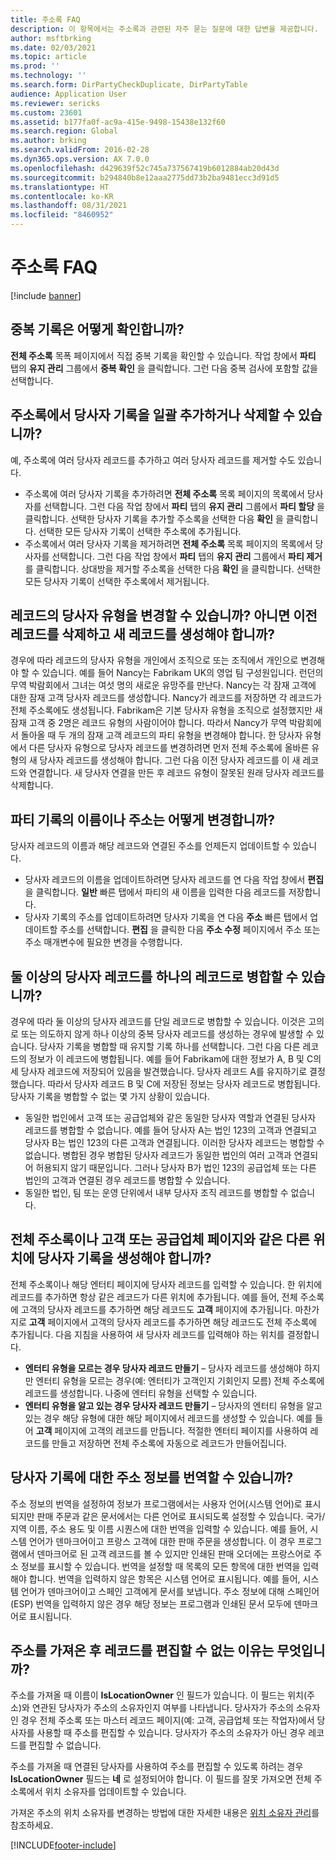 ```yaml
---
title: 주소록 FAQ
description: 이 항목에서는 주소록과 관련된 자주 묻는 질문에 대한 답변을 제공합니다.
author: msftbrking
ms.date: 02/03/2021
ms.topic: article
ms.prod: ''
ms.technology: ''
ms.search.form: DirPartyCheckDuplicate, DirPartyTable
audience: Application User
ms.reviewer: sericks
ms.custom: 23601
ms.assetid: b177fa0f-ac9a-415e-9498-15438e132f60
ms.search.region: Global
ms.author: brking
ms.search.validFrom: 2016-02-28
ms.dyn365.ops.version: AX 7.0.0
ms.openlocfilehash: d429639f52c745a737567419b6012884ab20d43d
ms.sourcegitcommit: b294840b8e12aaa2775dd73b2ba9481ecc3d91d5
ms.translationtype: HT
ms.contentlocale: ko-KR
ms.lasthandoff: 08/31/2021
ms.locfileid: "8460952"
---
```

# <a name="address-books-faq"></a>주소록 FAQ

[!include [banner](../includes/banner.md)]

## <a name="how-do-i-check-for-duplicate-records"></a>중복 기록은 어떻게 확인합니까?

**전체 주소록** 목폭 페이지에서 직접 중복 기록을 확인할 수 있습니다. 작업 창에서 **파티** 탭의 **유지 관리** 그룹에서 **중복 확인** 을 클릭합니다. 그런 다음 중복 검사에 포함할 값을 선택합니다.

## <a name="can-i-bulk-add-or-delete-party-records-from-an-address-book"></a>주소록에서 당사자 기록을 일괄 추가하거나 삭제할 수 있습니까?

예, 주소록에 여러 당사자 레코드를 추가하고 여러 당사자 레코드를 제거할 수도 있습니다.

- 주소록에 여러 당사자 기록을 추가하려면 **전체 주소록** 목록 페이지의 목록에서 당사자를 선택합니다. 그런 다음 작업 창에서 **파티** 탭의 **유지 관리** 그룹에서 **파티 할당** 을 클릭합니다. 선택한 당사자 기록을 추가할 주소록을 선택한 다음 **확인** 을 클릭합니다. 선택한 모든 당사자 기록이 선택한 주소록에 추가됩니다.
- 주소록에서 여러 당사자 기록을 제거하려면 **전체 주소록** 목록 페이지의 목록에서 당사자를 선택합니다. 그런 다음 작업 창에서 **파티** 탭의 **유지 관리** 그룹에서 **파티 제거** 를 클릭합니다. 상대방을 제거할 주소록을 선택한 다음 **확인** 을 클릭합니다. 선택한 모든 당사자 기록이 선택한 주소록에서 제거됩니다.

## <a name="can-i-change-the-party-type-of-a-record-or-do-i-have-to-delete-the-old-record-and-create-a-new-one"></a>레코드의 당사자 유형을 변경할 수 있습니까? 아니면 이전 레코드를 삭제하고 새 레코드를 생성해야 합니까?

경우에 따라 레코드의 당사자 유형을 개인에서 조직으로 또는 조직에서 개인으로 변경해야 할 수 있습니다. 예를 들어 Nancy는 Fabrikam UK의 영업 팀 구성원입니다. 런던의 무역 박람회에서 그녀는 여섯 명의 새로운 유망주를 만난다. Nancy는 각 잠재 고객에 대한 잠재 고객 당사자 레코드를 생성합니다. Nancy가 레코드를 저장하면 각 레코드가 전체 주소록에도 생성됩니다. Fabrikam은 기본 당사자 유형을 조직으로 설정했지만 새 잠재 고객 중 2명은 레코드 유형의 사람이어야 합니다. 따라서 Nancy가 무역 박람회에서 돌아올 때 두 개의 잠재 고객 레코드의 파티 유형을 변경해야 합니다. 한 당사자 유형에서 다른 당사자 유형으로 당사자 레코드를 변경하려면 먼저 전체 주소록에 올바른 유형의 새 당사자 레코드를 생성해야 합니다. 그런 다음 이전 당사자 레코드를 이 새 레코드와 연결합니다. 새 당사자 연결을 만든 후 레코드 유형이 잘못된 원래 당사자 레코드를 삭제합니다.

## <a name="how-do-i-change-the-name-or-address-of-a-party-record"></a>파티 기록의 이름이나 주소는 어떻게 변경합니까?

당사자 레코드의 이름과 해당 레코드와 연결된 주소를 언제든지 업데이트할 수 있습니다.

- 당사자 레코드의 이름을 업데이트하려면 당사자 레코드를 연 다음 작업 창에서 **편집** 을 클릭합니다. **일반** 빠른 탭에서 파티의 새 이름을 입력한 다음 레코드를 저장합니다.
- 당사자 기록의 주소를 업데이트하려면 당사자 기록을 연 다음 **주소** 빠른 탭에서 업데이트할 주소를 선택합니다. **편집** 을 클릭한 다음 **주소 수정** 페이지에서 주소 또는 주소 매개변수에 필요한 변경을 수행합니다.

## <a name="can-i-merge-two-or-more-party-records-into-one-record"></a>둘 이상의 당사자 레코드를 하나의 레코드로 병합할 수 있습니까?

경우에 따라 둘 이상의 당사자 레코드를 단일 레코드로 병합할 수 있습니다. 이것은 고의로 또는 의도하지 않게 하나 이상의 중복 당사자 레코드를 생성하는 경우에 발생할 수 있습니다. 당사자 기록을 병합할 때 유지할 기록 하나를 선택합니다. 그런 다음 다른 레코드의 정보가 이 레코드에 병합됩니다. 예를 들어 Fabrikam에 대한 정보가 A, B 및 C의 세 당사자 레코드에 저장되어 있음을 발견했습니다. 당사자 레코드 A를 유지하기로 결정했습니다. 따라서 당사자 레코드 B 및 C에 저장된 정보는 당사자 레코드로 병합됩니다. 당사자 기록을 병합할 수 없는 몇 가지 상황이 있습니다.

- 동일한 법인에서 고객 또는 공급업체와 같은 동일한 당사자 역할과 연결된 당사자 레코드를 병합할 수 없습니다. 예를 들어 당사자 A는 법인 123의 고객과 연결되고 당사자 B는 법인 123의 다른 고객과 연결됩니다. 이러한 당사자 레코드는 병합할 수 없습니다. 병합된 경우 병합된 당사자 레코드가 동일한 법인의 여러 고객과 연결되어 허용되지 않기 때문입니다. 그러나 당사자 B가 법인 123의 공급업체 또는 다른 법인의 고객과 연결된 경우 레코드를 병합할 수 있습니다.
- 동일한 법인, 팀 또는 운영 단위에서 내부 당사자 조직 레코드를 병합할 수 없습니다.

## <a name="should-i-create-a-party-record-in-the-global-address-book-or-in-another-place-such-as-the-customer-or-vendor-page"></a>전체 주소록이나 고객 또는 공급업체 페이지와 같은 다른 위치에 당사자 기록을 생성해야 합니까?

전체 주소록이나 해당 엔터티 페이지에 당사자 레코드를 입력할 수 있습니다. 한 위치에 레코드를 추가하면 항상 같은 레코드가 다른 위치에 추가됩니다. 예를 들어, 전체 주소록에 고객의 당사자 레코드를 추가하면 해당 레코드도 **고객** 페이지에 추가됩니다. 마찬가지로 **고객** 페이지에서 고객의 당사자 레코드를 추가하면 해당 레코드도 전체 주소록에 추가됩니다. 다음 지침을 사용하여 새 당사자 레코드를 입력해야 하는 위치를 결정합니다.

- **엔터티 유형을 모르는 경우 당사자 레코드 만들기** – 당사자 레코드를 생성해야 하지만 엔터티 유형을 모르는 경우(예: 엔터티가 고객인지 기회인지 모름) 전체 주소록에 레코드를 생성합니다. 나중에 엔터티 유형을 선택할 수 있습니다.
- **엔터티 유형을 알고 있는 경우 당사자 레코드 만들기** – 당사자의 엔터티 유형을 알고 있는 경우 해당 유형에 대한 해당 페이지에서 레코드를 생성할 수 있습니다. 예를 들어 **고객** 페이지에 고객의 레코드를 만듭니다. 적절한 엔터티 페이지를 사용하여 레코드를 만들고 저장하면 전체 주소록에 자동으로 레코드가 만들어집니다.

## <a name="can-i-translate-address-information-for-party-records"></a>당사자 기록에 대한 주소 정보를 번역할 수 있습니까?

주소 정보의 번역을 설정하여 정보가 프로그램에서는 사용자 언어(시스템 언어)로 표시되지만 판매 주문과 같은 문서에서는 다른 언어로 표시되도록 설정할 수 있습니다. 국가/지역 이름, 주소 용도 및 이름 시퀀스에 대한 번역을 입력할 수 있습니다. 예를 들어, 시스템 언어가 덴마크어이고 프랑스 고객에 대한 판매 주문을 생성합니다. 이 경우 프로그램에서 덴마크어로 된 고객 레코드를 볼 수 있지만 인쇄된 판매 오더에는 프랑스어로 주소 정보를 표시할 수 있습니다. 번역을 설정할 때 목록의 모든 항목에 대한 번역을 입력해야 합니다. 번역을 입력하지 않은 항목은 시스템 언어로 표시됩니다. 예를 들어, 시스템 언어가 덴마크어이고 스페인 고객에게 문서를 보냅니다. 주소 정보에 대해 스페인어(ESP) 번역을 입력하지 않은 경우 해당 정보는 프로그램과 인쇄된 문서 모두에 덴마크어로 표시됩니다.

## <a name="after-i-import-addresses-why-cant-i-edit-the-records"></a>주소를 가져온 후 레코드를 편집할 수 없는 이유는 무엇입니까?

주소를 가져올 때 이름이 **IsLocationOwner** 인 필드가 있습니다. 이 필드는 위치(주소)와 연관된 당사자가 주소의 소유자인지 여부를 나타냅니다. 당사자가 주소의 소유자인 경우 전체 주소록 또는 마스터 레코드 페이지(예: 고객, 공급업체 또는 작업자)에서 당사자를 사용할 때 주소를 편집할 수 있습니다. 당사자가 주소의 소유자가 아닌 경우 레코드를 편집할 수 없습니다. 

주소를 가져올 때 연결된 당사자를 사용하여 주소를 편집할 수 있도록 하려는 경우 **IsLocationOwner** 필드는 **네** 로 설정되어야 합니다. 이 필드를 잘못 가져오면 전체 주소록에서 위치 소유자를 업데이트할 수 있습니다.

가져온 주소의 위치 소유자를 변경하는 방법에 대한 자세한 내용은 [위치 소유자 관리](./global-address-book-location-owner.md)를 참조하세요.

[!INCLUDE[footer-include](../../../includes/footer-banner.md)]
